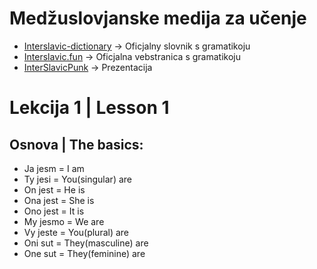 # Medžuslovjanske medija za učenje

*   [Interslavic-dictionary](https://interslavic-dictionary.com/) -&gt; Oficjalny slovnik s gramatikoju
*   [Interslavic.fun](https://interslavic.fun/) -&gt; Oficjalna vebstranica s gramatikoju
*   [InterSlavicPunk](https://docs.google.com/presentation/d/1ERKC1ZpSJeynMlHSWi47VKGyZUtiX3Tzd5uChbndhps/edit?usp=sharing) -&gt; Prezentacija

# Lekcija 1 | Lesson 1

## Osnova | The basics:

*   Ja jesm = I am
*   Ty jesi = You(singular) are
*   On jest = He is
*   Ona jest = She is
*   Ono jest = It is
*   My jesmo = We are
*   Vy jeste = You(plural) are
*   Oni sut = They(masculine) are
*   One sut = They(feminine) are